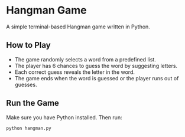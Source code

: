# Hangman Game

A simple terminal-based Hangman game written in Python.

## How to Play

- The game randomly selects a word from a predefined list.
- The player has 6 chances to guess the word by suggesting letters.
- Each correct guess reveals the letter in the word.
- The game ends when the word is guessed or the player runs out of guesses.

## Run the Game

Make sure you have Python installed. Then run:

```bash
python hangman.py
